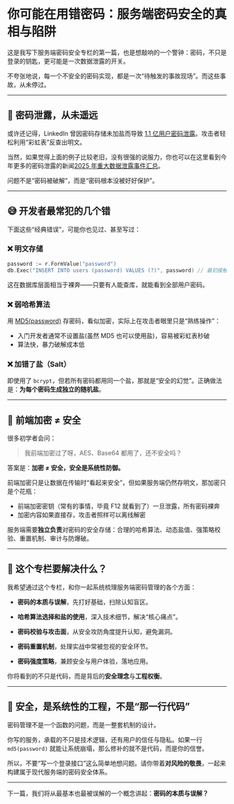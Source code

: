 # 你可能在用错密码：服务端密码安全的真相与陷阱

这是我写下服务端密码安全专栏的第一篇，也是想敲响的一个警钟：密码，不只是登录的钥匙，更可能是一次数据泄露的开关。

不夸张地说，每一个不安全的密码实现，都是一次“待触发的事故现场”。而这些事故，从未停过。

---

## 🧨 密码泄露，从未遥远

或许还记得，LinkedIn 曾因密码存储未加盐而导致 [1.1 亿用户密码泄露](https://en.wikipedia.org/wiki/2012_LinkedIn_hack)。攻击者轻松利用“彩虹表”反查出明文。

当然，如果觉得上面的例子比较老旧，没有很强的说服力，你也可以在这里看到今年更多的密码泄露的新闻[2025 年重大数据泄露事件汇总](https://www.anyong.net/2025shijian)。

问题不是“密码被破解”，而是“密码根本没被好好保护”。

---

## 😅 开发者最常犯的几个错

下面这些“经典错误”，可能你也见过、甚至写过：

### ❌ 明文存储

```go
password := r.FormValue("password")
db.Exec("INSERT INTO users (password) VALUES (?)", password) // 最初接触后端开发的我是这样的（
```

这在数据库层面相当于裸奔——只要有人能查库，就能看到全部用户密码。

### ❌ 弱哈希算法

用 [MD5(password)](https://md5.cc/news1.aspx) 存密码，看似加密，实际上在攻击者眼里只是“熟练操作”：

- 入门开发者通常不设置盐(虽然 MD5 也可以使用盐)，容易被彩虹表秒破
- 算法快，暴力破解成本低

### ❌ 加错了盐（Salt）

即使用了 `bcrypt`，但若所有密码都用同一个盐，那就是“安全的幻觉”。正确做法是：**为每个密码生成独立的随机盐**。

---

## 🤔 前端加密 ≠ 安全

很多初学者会问：

> 我前端加密过了呀，AES、Base64 都用了，还不安全吗？

答案是：**加密 ≠ 安全，安全是系统性防御。**

前端加密只是让数据在传输时“看起来安全”，但如果服务端仍然存明文，那加密只是个花瓶：

- 前端加密密钥（常有的事情，毕竟 F12 就看到了）一旦泄露，所有密码裸奔
- 加密内容如果直接存，攻击者照样可以离线解密

服务端需要**独立负责**对密码的安全存储：合理的哈希算法、动态盐值、强策略校验、重置机制、审计与防爆破。

---

## 🧭 这个专栏要解决什么？

我希望通过这个专栏，和你一起系统梳理服务端密码管理的各个方面：

- **密码的本质与误解**，先打好基础，扫除认知盲区。

- **哈希算法选择和盐的使用**，深入技术细节，解决“核心痛点”。

- **密码校验与攻击面**，从安全攻防角度提升认知，避免漏洞。

- **密码重置机制**，处理实战中常被忽视的安全环节。

- **密码强度策略**，兼顾安全与用户体验，落地应用。

你将看到的不只是代码，而是背后的**安全理念**与**工程权衡**。

---

## 🧠 安全，是系统性的工程，不是“那一行代码”

密码管理不是一个函数的问题，而是一整套机制的设计。

你写的服务，承载的不只是技术逻辑，还有用户的信任与隐私。如果一行 `md5(password)` 就能让系统崩塌，那么修补的就不是代码，而是你的信誉。

所以，不要“写一个登录接口”这么简单地想问题。请你带着**对风险的敬畏**，一起来构建属于现代服务端的密码安全体系。

---

下一篇，我们将从最基本也最被误解的一个概念讲起：**密码的本质与误解？**
